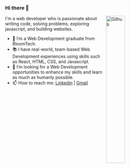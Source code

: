 ### Hi there 👋

<img width="35%" align="right" alt="Github" src="https://user-images.githubusercontent.com/48678280/88862734-4903af80-d201-11ea-968b-9c939d88a37c.gif" />

I'm a web developer who is passionate about writing code, solving problems, exploring javascript, and building websites.

- 🔭 I’m a Web Development graduate from BloomTech.
- 📚 I have real-world, team-based Web Development experiences using skills such as React, HTML, CSS, and Javascript.
- 👯 I’m looking for a Web Development opportunities to enhance my skills and learn as much as humanly possible.
- 📫 How to reach me: [Linkedin](https://www.linkedin.com/in/cain-palmer) | [Gmail](cain.a.palmer@gmail.com)
